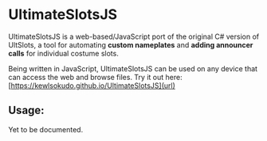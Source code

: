 # UltimateSlotsJS
UltimateSlotsJS is a web-based/JavaScript port of the original C# version of UltSlots, a tool for automating **custom nameplates** and **adding announcer calls** for individual costume slots.

Being written in JavaScript, UltimateSlotsJS can be used on any device that can access the web and browse files.
Try it out here: [https://kewlsokudo.github.io/UltimateSlotsJS](url)


## Usage:
Yet to be documented.